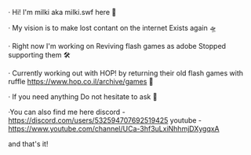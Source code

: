 · Hi! I'm milki aka milki.swf here 🤠

· My vision is to make lost contant on the internet Exists again 🛸

· Right now I'm working on Reviving flash games as adobe Stopped supporting them 🛠

· Currently working out with HOP! by returning their old flash games with ruffle https://www.hop.co.il/archive/games 📌

· If you need anything Do not hesitate to ask 👾

·You can also find me here
discord - https://discord.com/users/532594707692519425
youtube - https://www.youtube.com/channel/UCa-3hf3uLxiNhhmjDXygqxA

and that's it!
